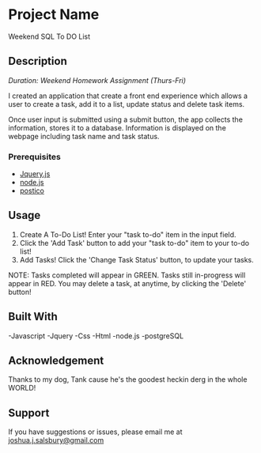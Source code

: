 
# Project Name
Weekend SQL To DO List

## Description
_Duration: Weekend Homework Assignment (Thurs-Fri)_

I created an application that create a front end experience which allows a user to create a task, add it to a list, update status and delete task items.

Once user input is submitted using a submit button, the app collects the information, stores it to a database. Information is displayed on the webpage including task name and task status.

### Prerequisites

- [Jquery.js](https://jquery.com/)
- [node.js](https://nodejs.org/en/)
- [postico](https://eggerapps.at/postico/)

## Usage
1. Create A To-Do List! Enter your "task to-do" item in the input field.
3. Click the 'Add Task' button to add your "task to-do" item to your to-do list!
4. Add Tasks! Click the 'Change Task Status' button, to update your tasks.

NOTE:
Tasks completed will appear in GREEN.
Tasks still in-progress will appear in RED.
You may delete a task, at anytime, by clicking the 'Delete' button!


## Built With

-Javascript
-Jquery
-Css
-Html
-node.js
-postgreSQL

## Acknowledgement
Thanks to my dog, Tank cause he's the goodest heckin derg in the whole WORLD! 

## Support
If you have suggestions or issues, please email me at [joshua.j.salsbury@gmail.com](www.google.com)